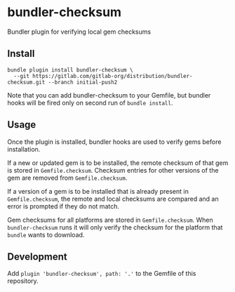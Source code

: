 # bundler-checksum

Bundler plugin for verifying local gem checksums

## Install

```
bundle plugin install bundler-checksum \
  --git https://gitlab.com/gitlab-org/distribution/bundler-checksum.git --branch initial-push2
```

Note that you can add bundler-checksum to your Gemfile, but bundler hooks will be fired only on second run of `bundle install`.

## Usage

Once the plugin is installed, bundler hooks are used to verify gems before installation.

If a new or updated gem is to be installed, the remote checksum of that gem is stored in `Gemfile.checksum`.
Checksum entries for other versions of the gem are removed from `Gemfile.checksum`.

If a version of a gem is to be installed that is already present in `Gemfile.checksum`, the remote and local
checksums are compared and an error is prompted if they do not match.

Gem checksums for all platforms are stored in `Gemfile.checksum`.
When `bundler-checksum` runs it will only verify the checksum for the platform that `bundle` wants to download.


## Development

Add `plugin 'bundler-checksum', path: '.'` to the Gemfile of this repository.

